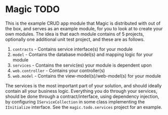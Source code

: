 
# Magic TODO

This is the example CRUD app module that Magic is distributed with out of the box, and serves as an example module,
for you to look at to create your own modules. The idea is that each module contains of 5 projects, optionally
one additional unit test project, and these are as follows.

1. `contracts` - Contains service interface(s) for your module
2. `model` - Contains the database model(s) and mapping logic for your module
3. `services` - Contains the servic(es) your module is dependent upon
4. `web.controller` - Contains your controller(s)
5. `web.model` - Contains the view-model(s)/web-model(s) for your module

The services is the most important part of your solution, and should ideally contain all your business logic.
Everything you do through your services, should be done through a contract/interface, using dependency injection,
by configuring `IServiceCollection` in some class implementing the `IInitialize` interface. See the `magic.todo.services`
project for an example.

